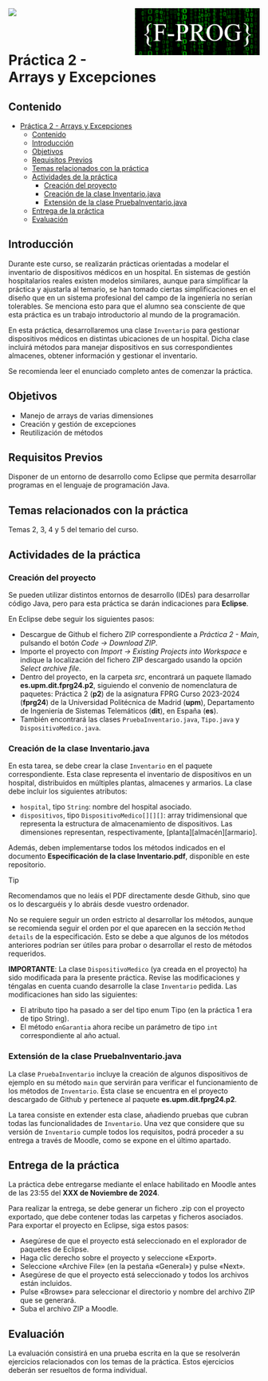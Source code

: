 <img align="left" width="150" style="float: left;" src="https://www.upm.es/sfs/Rectorado/Gabinete%20del%20Rector/Logos/UPM/CEI/LOGOTIPO%20leyenda%20color%20JPG%20p.png">

<img align="right" width="250" style="float: right;" src="logos/LogoMoodleOscuro.png">

<br/><br/>

# Práctica 2 - Arrays y Excepciones

## Contenido

- [Práctica 2 - Arrays y Excepciones](#práctica-2---arrays-y-excepciones)
  - [Contenido](#contenido)
  - [Introducción](#introducción)
  - [Objetivos](#objetivos)
  - [Requisitos Previos](#requisitos-previos)
  - [Temas relacionados con la práctica](#temas-relacionados-con-la-práctica)
  - [Actividades de la práctica](#actividades-de-la-práctica)
    - [Creación del proyecto](#creación-del-proyecto)
    - [Creación de la clase Inventario.java](#creación-de-la-clase-inventariojava)
    - [Extensión de la clase PruebaInventario.java](#extensión-de-la-clase-pruebainventariojava)
  - [Entrega de la práctica](#entrega-de-la-práctica)
  - [Evaluación](#evaluación)

## Introducción

Durante este curso, se realizarán prácticas orientadas a modelar el inventario de dispositivos médicos en un hospital. En sistemas de gestión hospitalarios reales existen modelos similares, aunque para simplificar la práctica y ajustarla al temario, se han tomado ciertas simplificaciones en el diseño que en un sistema profesional del campo de la ingeniería no serían tolerables. Se menciona esto para que el alumno sea consciente de que esta práctica es un trabajo introductorio al mundo de la programación.

En esta práctica, desarrollaremos una clase `Inventario` para gestionar dispositivos médicos en distintas ubicaciones de un hospital. Dicha clase incluirá métodos para manejar dispositivos en sus correspondientes almacenes, obtener información y gestionar el inventario.

Se recomienda leer el enunciado completo antes de comenzar la práctica.

## Objetivos

- Manejo de arrays de varias dimensiones
- Creación y gestión de excepciones
- Reutilización de métodos

## Requisitos Previos

Disponer de un entorno de desarrollo como Eclipse que permita desarrollar programas en el lenguaje de programación Java.

## Temas relacionados con la práctica

Temas 2, 3, 4 y 5 del temario del curso.

## Actividades de la práctica

### Creación del proyecto

Se pueden utilizar distintos entornos de desarrollo (IDEs) para desarrollar código Java, pero para esta práctica se darán indicaciones para **Eclipse**.

En Eclipse debe seguir los siguientes pasos:

- Descargue de Github el fichero ZIP correspondiente a _Práctica 2 - Main_, pulsando el botón _Code -> Download ZIP_.
- Importe el proyecto con _Import -> Existing Projects into Workspace_ e indique la localización del fichero ZIP descargado usando la opción _Select archive file_.
- Dentro del proyecto, en la carpeta _src_, encontrará un paquete llamado **es.upm.dit.fprg24.p2**, siguiendo el convenio de nomenclatura de paquetes: Práctica 2 (**p2**) de la asignatura FPRG Curso 2023-2024 (**fprg24**) de la Universidad Politécnica de Madrid (**upm**), Departamento de Ingeniería de Sistemas Telemáticos (**dit**), en España (**es**).
- También encontrará las clases ``PruebaInventario.java``, ``Tipo.java`` y ``DispositivoMedico.java``.

### Creación de la clase Inventario.java

En esta tarea, se debe crear la clase `Inventario` en el paquete correspondiente. Esta clase representa el inventario de dispositivos en un hospital, distribuidos en múltiples plantas, almacenes y armarios. La clase debe incluir los siguientes atributos:

- `hospital`, tipo `String`: nombre del hospital asociado.
- `dispositivos`, tipo `DispositivoMedico[][][]`: array tridimensional que representa la estructura de almacenamiento de dispositivos. Las dimensiones representan, respectivamente, [planta][almacén][armario].

Además, deben implementarse todos los métodos indicados en el documento **Especificación de la clase Inventario.pdf**, disponible en este repositorio. 

> [!TIP]
> Recomendamos que no leáis el PDF directamente desde Github, sino que os lo descarguéis y lo abráis desde vuestro ordenador.

No se requiere seguir un orden estricto al desarrollar los métodos, aunque se recomienda seguir el orden por el que aparecen en la sección `Method details` de la especificación. Esto se debe a que algunos de los métodos anteriores podrían ser útiles para probar o desarrollar el resto de métodos requeridos.

**IMPORTANTE**: La clase `DispositivoMedico` (ya creada en el proyecto) ha sido modificada para la presente práctica. Revise las modificaciones y téngalas en cuenta cuando desarrolle la clase `Inventario` pedida. Las
modificaciones han sido las siguientes:

- El atributo tipo ha pasado a ser del tipo enum Tipo (en la práctica 1 era de tipo String).
- El método `enGarantia` ahora recibe un parámetro de tipo `int` correspondiente al año actual.

### Extensión de la clase PruebaInventario.java

La clase `PruebaInventario` incluye la creación de algunos dispositivos de ejemplo en su método `main` que servirán para verificar el funcionamiento de los métodos de `Inventario`. Esta clase se encuentra en el proyecto descargado de Github y pertenece al paquete **es.upm.dit.fprg24.p2**.

La tarea consiste en extender esta clase, añadiendo pruebas que cubran todas las funcionalidades de `Inventario`. Una vez que considere que su versión de `Inventario` cumple todos los requisitos, podrá proceder a su entrega a través de Moodle, como se expone en el último apartado.

## Entrega de la práctica

La práctica debe entregarse mediante el enlace habilitado en Moodle antes de las 23:55 del **XXX de Noviembre de 2024**.

Para realizar la entrega, se debe generar un fichero .zip con el proyecto exportado, que debe contener todas las carpetas y ficheros asociados. Para exportar el proyecto en Eclipse, siga estos pasos:

- Asegúrese de que el proyecto está seleccionado en el explorador de paquetes de Eclipse.
- Haga clic derecho sobre el proyecto y seleccione «Export».
- Seleccione «Archive File» (en la pestaña «General») y pulse «Next».
- Asegúrese de que el proyecto está seleccionado y todos los archivos están incluidos.
- Pulse «Browse» para seleccionar el directorio y nombre del archivo ZIP que se generará.
- Suba el archivo ZIP a Moodle.

## Evaluación

La evaluación consistirá en una prueba escrita en la que se resolverán ejercicios relacionados con los temas de la práctica. Estos ejercicios deberán ser resueltos de forma individual.